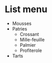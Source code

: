 <html>
    <head>
        <title>Nested List</title>
    </head>
    <body>
        <h1> List menu</h1>
        <ul>
            <li>Mousses</li>
            <li>Patries
                <ul>
                    <li>Crossant</li>
                    <li>Mille-feuille</li>
                    <li>Palmier</li>
                    <li>Profiterole</li>
                </ul>
            </li>
            <li>Tarts</li>
        </ul>
    </body>
    
</html>
